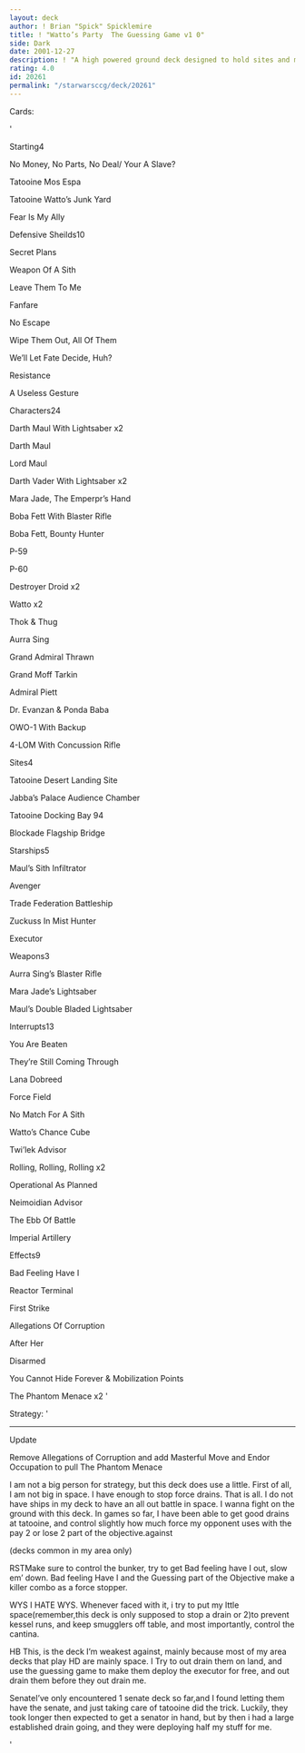 ```yaml
---
layout: deck
author: ! Brian "Spick" Spicklemire
title: ! "Watto’s Party  The Guessing Game v1 0"
side: Dark
date: 2001-12-27
description: ! "A high powered ground deck designed to hold sites and make an opponent second guess how much force he wants to use."
rating: 4.0
id: 20261
permalink: "/starwarsccg/deck/20261"
---
```

Cards: 

' 


Starting4

No Money, No Parts, No Deal/ Your A Slave?

Tatooine Mos Espa

Tatooine Watto&#8217;s Junk Yard

Fear Is My Ally


Defensive Sheilds10

Secret Plans

Weapon Of A Sith

Leave Them To Me

Fanfare

No Escape

Wipe Them Out, All Of Them

We&#8217;ll Let Fate Decide, Huh?

Resistance

A Useless Gesture 


Characters24

Darth Maul With Lightsaber x2

Darth Maul

Lord Maul

Darth Vader With Lightsaber x2

Mara Jade, The Emperpr&#8217;s Hand

Boba Fett With Blaster Rifle

Boba Fett, Bounty Hunter

P-59

P-60

Destroyer Droid x2

Watto x2

Thok & Thug

Aurra Sing

Grand Admiral Thrawn

Grand Moff Tarkin

Admiral Piett

Dr. Evanzan & Ponda Baba

OWO-1 With Backup

4-LOM With Concussion Rifle


Sites4

Tatooine Desert Landing Site

Jabba&#8217;s Palace Audience Chamber

Tatooine Docking Bay 94 

Blockade Flagship Bridge


Starships5

Maul&#8217;s Sith Infiltrator

Avenger

Trade Federation Battleship

Zuckuss In Mist Hunter

Executor


Weapons3

Aurra Sing&#8217;s Blaster Rifle

Mara Jade&#8217;s Lightsaber

Maul&#8217;s Double Bladed Lightsaber


Interrupts13

You Are Beaten

They&#8217;re Still Coming Through

Lana Dobreed

Force Field

No Match For A Sith

Watto&#8217;s Chance Cube

Twi&#8217;lek Advisor

Rolling, Rolling, Rolling x2

Operational As Planned

Neimoidian Advisor

The Ebb Of Battle

Imperial Artillery


Effects9

Bad Feeling Have I

Reactor Terminal

First Strike

Allegations Of Corruption

After Her

Disarmed

You Cannot Hide Forever & Mobilization Points

The Phantom Menace x2 '

Strategy: '

*******

Update

Remove Allegations of Corruption and add Masterful Move and Endor Occupation to pull The Phantom Menace


I am not a big person for strategy, but this deck does use a little. First of all, I am not big in space. I have enough to stop force drains. That is all. I do not have ships in my deck to have an all out battle in space. I wanna fight on the ground with this deck. In games so far, I have been able to get good drains at tatooine, and control slightly how much force my opponent uses with the pay 2 or lose 2 part of the objective.against

(decks common in my area only)


RSTMake sure to control the bunker, try to get Bad feeling have I out, slow em’ down. Bad feeling Have I and the Guessing part of the Objective make a killer combo as a force stopper.


WYS I HATE WYS. Whenever faced with it, i try to put my lttle space(remember,this deck is only supposed to stop a drain or 2)to prevent kessel runs, and keep smugglers off table, and most importantly, control the cantina.


HB This, is the deck I’m weakest against, mainly because most of my area decks that play HD are mainly space. I Try to out drain them on land, and use the guessing game to make them deploy the executor for free, and out drain them before they out drain me.


SenateI’ve only encountered 1 senate deck so far,and I found letting them have the senate, and just taking care of tatooine did the trick. Luckily, they took longer then expected to get a senator in hand, but by then i had a large established drain going, and they were deploying half my stuff for me.


'
